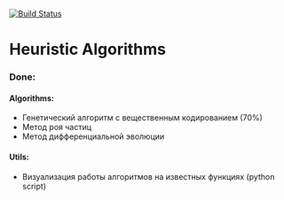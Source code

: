 [![Build Status](https://travis-ci.org/vgvoleg/heuristic-algorithms.svg?branch=master)](https://travis-ci.org/vgvoleg/heuristic-algorithms)
# Heuristic Algorithms

### Done:

#### Algorithms: 
* Генетический алгоритм с вещественным кодированием (70%)
* Метод роя частиц
* Метод дифференциальной эволюции

#### Utils:
* Визуализация работы алгоритмов на известных функциях (python script)
